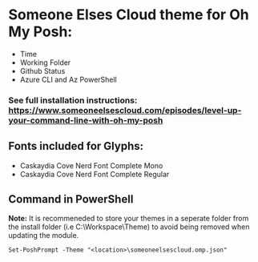 # Someone Elses Cloud theme for Oh My Posh:
- Time
- Working Folder
- Github Status
- Azure CLI and Az PowerShell

### See full installation instructions: https://www.someoneelsescloud.com/episodes/level-up-your-command-line-with-oh-my-posh

## Fonts included for Glyphs:
- Caskaydia Cove Nerd Font Complete Mono
- Caskaydia Cove Nerd Font Complete Regular

## Command in PowerShell
**Note:** It is recommeneded to store your themes in a seperate folder from the install folder (i.e C:\Workspace\Theme) to avoid being removed when updating the module.
```
Set-PoshPrompt -Theme "<location>\someoneelsescloud.omp.json"
```
